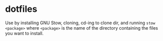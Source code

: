 # dotfiles
Use by installing GNU Stow, cloning, cd-ing to clone dir, and running `stow <package>` where `<package>` is the name of the directory containing the files you want to install.
